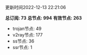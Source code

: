更新时间2022-12-13 22:21:06

**总订阅: 73**
**总节点: 994**
**有效节点: 263**
- trojan节点: 49
- v2ray节点: 177
- ss节点: 36
- ssr节点: 1
